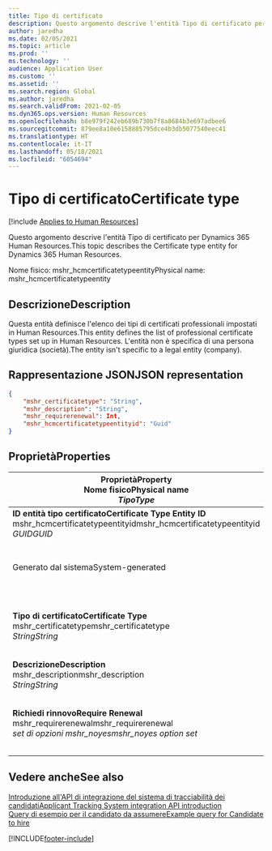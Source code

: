 ```yaml
---
title: Tipo di certificato
description: Questo argomento descrive l'entità Tipo di certificato per Dynamics 365 Human Resources.
author: jaredha
ms.date: 02/05/2021
ms.topic: article
ms.prod: ''
ms.technology: ''
audience: Application User
ms.custom: ''
ms.assetid: ''
ms.search.region: Global
ms.author: jaredha
ms.search.validFrom: 2021-02-05
ms.dyn365.ops.version: Human Resources
ms.openlocfilehash: b8e979f242eb689b730b7f8a8684b3e697adbee6
ms.sourcegitcommit: 879ee8a10e6158885795dce4b3db5077540eec41
ms.translationtype: HT
ms.contentlocale: it-IT
ms.lasthandoff: 05/18/2021
ms.locfileid: "6054694"
---
```

# <a name="certificate-type"></a><span data-ttu-id="df737-103">Tipo di certificato</span><span class="sxs-lookup"><span data-stu-id="df737-103">Certificate type</span></span>

[!include [Applies to Human Resources](../includes/applies-to-hr.md)]

<span data-ttu-id="df737-104">Questo argomento descrive l'entità Tipo di certificato per Dynamics 365 Human Resources.</span><span class="sxs-lookup"><span data-stu-id="df737-104">This topic describes the Certificate type entity for Dynamics 365 Human Resources.</span></span>

<span data-ttu-id="df737-105">Nome fisico: mshr_hcmcertificatetypeentity</span><span class="sxs-lookup"><span data-stu-id="df737-105">Physical name: mshr_hcmcertificatetypeentity</span></span>

## <a name="description"></a><span data-ttu-id="df737-106">Descrizione</span><span class="sxs-lookup"><span data-stu-id="df737-106">Description</span></span>

<span data-ttu-id="df737-107">Questa entità definisce l'elenco dei tipi di certificati professionali impostati in Human Resources.</span><span class="sxs-lookup"><span data-stu-id="df737-107">This entity defines the list of professional certificate types set up in Human Resources.</span></span> <span data-ttu-id="df737-108">L'entità non è specifica di una persona giuridica (società).</span><span class="sxs-lookup"><span data-stu-id="df737-108">The entity isn't specific to a legal entity (company).</span></span>

## <a name="json-representation"></a><span data-ttu-id="df737-109">Rappresentazione JSON</span><span class="sxs-lookup"><span data-stu-id="df737-109">JSON representation</span></span>

```json
{
    "mshr_certificatetype": "String",
    "mshr_description": "String",
    "mshr_requirerenewal": Int,
    "mshr_hcmcertificatetypeentityid": "Guid"
}
```

## <a name="properties"></a><span data-ttu-id="df737-110">Proprietà</span><span class="sxs-lookup"><span data-stu-id="df737-110">Properties</span></span>

| <span data-ttu-id="df737-111">Proprietà</span><span class="sxs-lookup"><span data-stu-id="df737-111">Property</span></span><br><span data-ttu-id="df737-112">**Nome fisico**</span><span class="sxs-lookup"><span data-stu-id="df737-112">**Physical name**</span></span><br><span data-ttu-id="df737-113">**_Tipo_**</span><span class="sxs-lookup"><span data-stu-id="df737-113">**_Type_**</span></span> | <span data-ttu-id="df737-114">Utilizza</span><span class="sxs-lookup"><span data-stu-id="df737-114">Use</span></span> | <span data-ttu-id="df737-115">Descrizione</span><span class="sxs-lookup"><span data-stu-id="df737-115">Description</span></span> |
| --- | --- | --- |
| <span data-ttu-id="df737-116">**ID entità tipo certificato**</span><span class="sxs-lookup"><span data-stu-id="df737-116">**Certificate Type Entity ID**</span></span><br><span data-ttu-id="df737-117">mshr_hcmcertificatetypeentityid</span><span class="sxs-lookup"><span data-stu-id="df737-117">mshr_hcmcertificatetypeentityid</span></span><br><span data-ttu-id="df737-118">*GUID*</span><span class="sxs-lookup"><span data-stu-id="df737-118">*GUID*</span></span> | <span data-ttu-id="df737-119">Sola lettura</span><span class="sxs-lookup"><span data-stu-id="df737-119">Read-only</span></span><br><span data-ttu-id="df737-120">Richiesto</span><span class="sxs-lookup"><span data-stu-id="df737-120">Required</span></span> 
<span data-ttu-id="df737-121">Generato dal sistema</span><span class="sxs-lookup"><span data-stu-id="df737-121">System-generated</span></span> | <span data-ttu-id="df737-122">Identificatore univoco principale per il tipo di certificato.</span><span class="sxs-lookup"><span data-stu-id="df737-122">Unique primary identifier for the certificate type.</span></span> |
| <span data-ttu-id="df737-123">**Tipo di certificato**</span><span class="sxs-lookup"><span data-stu-id="df737-123">**Certificate Type**</span></span><br><span data-ttu-id="df737-124">mshr_certificatetype</span><span class="sxs-lookup"><span data-stu-id="df737-124">mshr_certificatetype</span></span><br><span data-ttu-id="df737-125">*String*</span><span class="sxs-lookup"><span data-stu-id="df737-125">*String*</span></span> | <span data-ttu-id="df737-126">Lettura/scrittura</span><span class="sxs-lookup"><span data-stu-id="df737-126">Read/write</span></span><br><span data-ttu-id="df737-127">Richiesto</span><span class="sxs-lookup"><span data-stu-id="df737-127">Required</span></span> | <span data-ttu-id="df737-128">Identificatore univoco leggibile dall'utente per il tipo di certificato.</span><span class="sxs-lookup"><span data-stu-id="df737-128">Unique user-readable identifier for the certificate type.</span></span> |
| <span data-ttu-id="df737-129">**Descrizione**</span><span class="sxs-lookup"><span data-stu-id="df737-129">**Description**</span></span><br><span data-ttu-id="df737-130">mshr_description</span><span class="sxs-lookup"><span data-stu-id="df737-130">mshr_description</span></span><br><span data-ttu-id="df737-131">*String*</span><span class="sxs-lookup"><span data-stu-id="df737-131">*String*</span></span> | <span data-ttu-id="df737-132">Lettura/scrittura</span><span class="sxs-lookup"><span data-stu-id="df737-132">Read/write</span></span><br><span data-ttu-id="df737-133">Richiesto</span><span class="sxs-lookup"><span data-stu-id="df737-133">Required</span></span> | <span data-ttu-id="df737-134">Descrizione del tipo di certificato.</span><span class="sxs-lookup"><span data-stu-id="df737-134">Description of the certificate type.</span></span> |
| <span data-ttu-id="df737-135">**Richiedi rinnovo**</span><span class="sxs-lookup"><span data-stu-id="df737-135">**Require Renewal**</span></span><br><span data-ttu-id="df737-136">mshr_requirerenewal</span><span class="sxs-lookup"><span data-stu-id="df737-136">mshr_requirerenewal</span></span><br><span data-ttu-id="df737-137">*set di opzioni mshr_noyes*</span><span class="sxs-lookup"><span data-stu-id="df737-137">*mshr_noyes option set*</span></span> | <span data-ttu-id="df737-138">Lettura/scrittura</span><span class="sxs-lookup"><span data-stu-id="df737-138">Read/write</span></span><br><span data-ttu-id="df737-139">Facoltativo</span><span class="sxs-lookup"><span data-stu-id="df737-139">Optional</span></span> | <span data-ttu-id="df737-140">Indica se è necessario il rinnovo del certificato.</span><span class="sxs-lookup"><span data-stu-id="df737-140">Indicates whether renewal is required for the certificate.</span></span> |

## <a name="see-also"></a><span data-ttu-id="df737-141">Vedere anche</span><span class="sxs-lookup"><span data-stu-id="df737-141">See also</span></span>

[<span data-ttu-id="df737-142">Introduzione all'API di integrazione del sistema di tracciabilità dei candidati</span><span class="sxs-lookup"><span data-stu-id="df737-142">Applicant Tracking System integration API introduction</span></span>](hr-admin-integration-ats-api-introduction.md)<br>
[<span data-ttu-id="df737-143">Query di esempio per il candidato da assumere</span><span class="sxs-lookup"><span data-stu-id="df737-143">Example query for Candidate to hire</span></span>](hr-admin-integration-ats-api-candidate-to-hire-example-query.md)



[!INCLUDE[footer-include](../includes/footer-banner.md)]